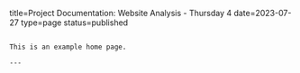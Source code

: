 title=Project Documentation: Website Analysis - Thursday 4
date=2023-07-27
type=page
status=published
~~~~~~

This is an example home page.

---
